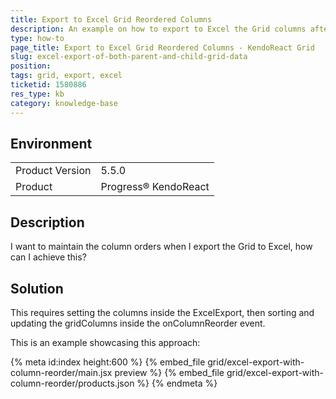 ```yaml
---
title: Export to Excel Grid Reordered Columns
description: An example on how to export to Excel the Grid columns after they have been reordered.
type: how-to
page_title: Export to Excel Grid Reordered Columns - KendoReact Grid
slug: excel-export-of-both-parent-and-child-grid-data
position:
tags: grid, export, excel
ticketid: 1580886
res_type: kb
category: knowledge-base
---
```


## Environment
<table>
	<tbody>
		<tr>
			<td>Product Version</td>
			<td>5.5.0</td>
		</tr>
		<tr>
			<td>Product</td>
			<td>Progress® KendoReact</td>
		</tr>
	</tbody>
</table>

## Description
I want to maintain the column orders when I export the Grid to Excel, how can I achieve this?

## Solution
This requires setting the columns inside the ExcelExport, then sorting and updating the gridColumns inside the onColumnReorder event.

This is an example showcasing this approach:

{% meta id:index height:600 %}
{% embed_file grid/excel-export-with-column-reorder/main.jsx preview %}
{% embed_file grid/excel-export-with-column-reorder/products.json %}
{% endmeta %}


